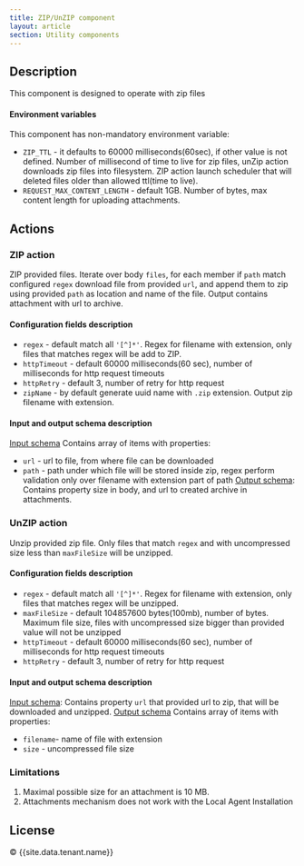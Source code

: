 ```yaml
---
title: ZIP/UnZIP component
layout: article
section: Utility components
---
```


## Description

This component is designed to operate with zip files


#### Environment variables

This component has non-mandatory environment variable:

* `ZIP_TTL` - it defaults to 60000 milliseconds(60sec), if other value is not defined.
Number of millisecond of time to live for zip files, unZip action downloads zip files into filesystem.
ZIP action launch scheduler that will deleted files older than allowed ttl(time to live).
* `REQUEST_MAX_CONTENT_LENGTH` - default 1GB. Number of bytes, max content length for uploading attachments.

## Actions

### ZIP action

ZIP provided files. Iterate over body `files`, for each member if `path` match
configured `regex` download file from provided `url`, and append them to zip using
provided `path` as location and name of the file. Output contains attachment with
url to archive.

#### Configuration fields description

* `regex` - default match all `'[^]*'`. Regex for filename with extension, only files that matches regex will be add to ZIP.
* `httpTimeout` - default 60000 milliseconds(60 sec), number of milliseconds for http request timeouts
* `httpRetry` - default 3, number of retry for http request
* `zipName` - by default generate uuid name with `.zip` extension. Output zip filename with extension.

#### Input and output schema description

[Input schema](lib/schemas/zip.in.json)
Contains array of items with properties:
* `url` - url to file, from where file can be downloaded
* `path` - path under which file will be stored inside zip, regex perform validation only over filename with extension part of path
[Output schema](lib/schemas/zip.out.json):
Contains property size in body, and url to created archive in attachments.

### UnZIP action

Unzip provided zip file. Only files that match `regex` and with uncompressed size less than  `maxFileSize` will be unzipped.

#### Configuration fields description

* `regex` - default match all `'[^]*'`. Regex for filename with extension, only files that matches regex will be unzipped.
* `maxFileSize` - default 104857600 bytes(100mb), number of bytes. Maximum file size, files with uncompressed size bigger than provided value will not be unzipped
* `httpTimeout` - default 60000 milliseconds(60 sec), number of milliseconds for http request timeouts
* `httpRetry` - default 3, number of retry for http request

#### Input and output schema description

[Input schema](lib/schemas/unzip.in.json):
Contains property `url` that provided url to zip, that will be downloaded and unzipped.
[Output schema](lib/schemas/unzip.out.json)
Contains array of items with properties:
* `filename`- name of file with extension
* `size` - uncompressed file size

### Limitations

1. Maximal possible size for an attachment is 10 MB.
2. Attachments mechanism does not work with the Local Agent Installation

## License

 © {{site.data.tenant.name}}
